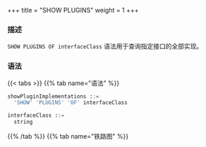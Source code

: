 +++
title = "SHOW PLUGINS"
weight = 1
+++

### 描述

`SHOW PLUGINS OF interfaceClass` 语法用于查询指定接口的全部实现。

### 语法

{{< tabs >}}
{{% tab name="语法" %}}
```sql
showPluginImplementations ::=
  'SHOW' 'PLUGINS' 'OF' interfaceClass

interfaceClass ::=
  string
```
{{% /tab %}}
{{% tab name="铁路图" %}}
<iframe frameborder="0" name="diagram" id="diagram" width="100%" height="100%"></iframe>
{{% /tab %}}
{{< /tabs >}}

### 返回值说明

| 列            | 说明     |
|--------------|--------|
| type         | 类型     |
| type_aliases | 类型别名   |
| description  | 描述     |

### 示例

- 查询 `org.apache.shardingsphere.sharding.spi.ShardingAlgorithm` 接口的所有实现类

```sql
SHOW PLUGINS OF 'org.apache.shardingsphere.sharding.spi.ShardingAlgorithm'
```

```sql
SHOW PLUGINS OF 'org.apache.shardingsphere.sharding.spi.ShardingAlgorithm';
+----------------+--------------+-------------+
| type           | type_aliases | description |
+----------------+--------------+-------------+
| MOD            |              |             |
| HASH_MOD       |              |             |
| VOLUME_RANGE   |              |             |
| BOUNDARY_RANGE |              |             |
| AUTO_INTERVAL  |              |             |
| INTERVAL       |              |             |
| CLASS_BASED    |              |             |
| INLINE         |              |             |
| COMPLEX_INLINE |              |             |
| HINT_INLINE    |              |             |
+----------------+--------------+-------------+
10 rows in set (0.52 sec)
```

### 补充说明

针对一些常用的接口，ShardingSphere 提供了语法糖，可以简化操作，目前已提供的插件查询语法糖如下：

- 查询 `org.apache.shardingsphere.sharding.spi.ShardingAlgorithm` 接口实现：[SHOW SHARDING ALGORITHM PLUGINS](/cn/user-manual/shardingsphere-proxy/distsql/syntax/ral/plugin/show-sharding-algorithm-plugins/)
- 查询 `org.apache.shardingsphere.infra.algorithm.load.balancer.core.LoadBalanceAlgorithm` 接口实现：[SHOW LOAD BALANCE ALGORITHM PLUGINS](/cn/user-manual/shardingsphere-proxy/distsql/syntax/ral/plugin/show-load-balance-algorithm-plugins/)
- 查询 `org.apache.shardingsphere.encrypt.spi.EncryptAlgorithm` 接口实现：[SHOW ENCRYPT ALGORITHM PLUGINS](/cn/user-manual/shardingsphere-proxy/distsql/syntax/ral/plugin/show-encrypt-algorithm-plugins/)
- 查询 `org.apache.shardingsphere.mask.spi.MaskAlgorithm` 接口实现：[SHOW MASK ALGORITHM PLUGINS](/cn/user-manual/shardingsphere-proxy/distsql/syntax/ral/plugin/show-mask-algorithm-plugins/)
- 查询 `org.apache.shardingsphere.shadow.spi.ShadowAlgorithm` 接口实现：[SHOW SHADOW ALGORITHM PLUGINS](/cn/user-manual/shardingsphere-proxy/distsql/syntax/ral/plugin/show-shadow-algorithm-plugins/)
- 查询 `org.apache.shardingsphere.keygen.core.algorithm.KeyGenerateAlgorithm` 接口实现：[SHOW KEY GENERATE ALGORITHM PLUGINS](/cn/user-manual/shardingsphere-proxy/distsql/syntax/ral/plugin/show-key-generate-algorithm-plugins/)

### 保留字

`SHOW`、`PLUGINS`、`OF`

### 相关链接

- [保留字](/cn/user-manual/shardingsphere-proxy/distsql/syntax/reserved-word/)
